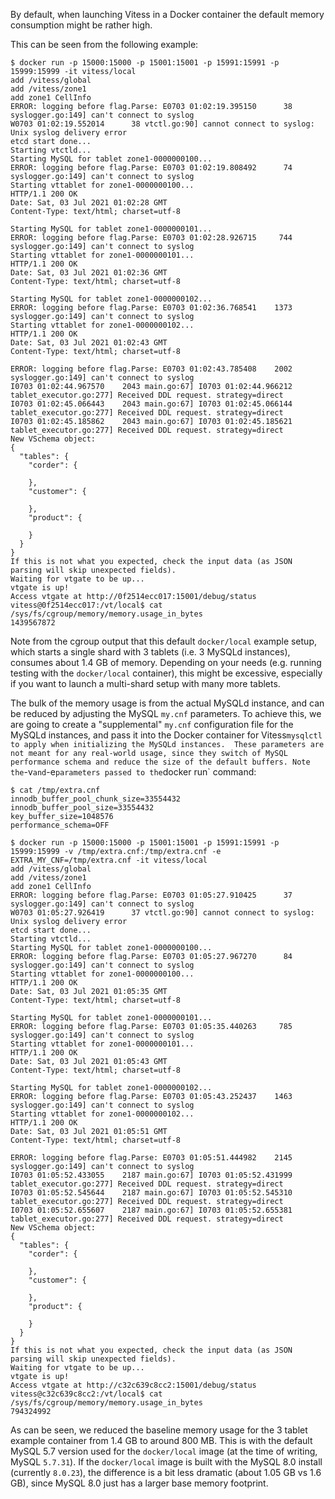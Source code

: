 By default, when launching Vitess in a Docker container the default memory
consumption might be rather high.

This can be seen from the following example:

```
$ docker run -p 15000:15000 -p 15001:15001 -p 15991:15991 -p 15999:15999 -it vitess/local
add /vitess/global
add /vitess/zone1
add zone1 CellInfo
ERROR: logging before flag.Parse: E0703 01:02:19.395150      38 syslogger.go:149] can't connect to syslog
W0703 01:02:19.552014      38 vtctl.go:90] cannot connect to syslog: Unix syslog delivery error
etcd start done...
Starting vtctld...
Starting MySQL for tablet zone1-0000000100...
ERROR: logging before flag.Parse: E0703 01:02:19.808492      74 syslogger.go:149] can't connect to syslog
Starting vttablet for zone1-0000000100...
HTTP/1.1 200 OK
Date: Sat, 03 Jul 2021 01:02:28 GMT
Content-Type: text/html; charset=utf-8

Starting MySQL for tablet zone1-0000000101...
ERROR: logging before flag.Parse: E0703 01:02:28.926715     744 syslogger.go:149] can't connect to syslog
Starting vttablet for zone1-0000000101...
HTTP/1.1 200 OK
Date: Sat, 03 Jul 2021 01:02:36 GMT
Content-Type: text/html; charset=utf-8

Starting MySQL for tablet zone1-0000000102...
ERROR: logging before flag.Parse: E0703 01:02:36.768541    1373 syslogger.go:149] can't connect to syslog
Starting vttablet for zone1-0000000102...
HTTP/1.1 200 OK
Date: Sat, 03 Jul 2021 01:02:43 GMT
Content-Type: text/html; charset=utf-8

ERROR: logging before flag.Parse: E0703 01:02:43.785408    2002 syslogger.go:149] can't connect to syslog
I0703 01:02:44.967570    2043 main.go:67] I0703 01:02:44.966212 tablet_executor.go:277] Received DDL request. strategy=direct
I0703 01:02:45.066443    2043 main.go:67] I0703 01:02:45.066144 tablet_executor.go:277] Received DDL request. strategy=direct
I0703 01:02:45.185862    2043 main.go:67] I0703 01:02:45.185621 tablet_executor.go:277] Received DDL request. strategy=direct
New VSchema object:
{
  "tables": {
    "corder": {

    },
    "customer": {

    },
    "product": {

    }
  }
}
If this is not what you expected, check the input data (as JSON parsing will skip unexpected fields).
Waiting for vtgate to be up...
vtgate is up!
Access vtgate at http://0f2514ecc017:15001/debug/status
vitess@0f2514ecc017:/vt/local$ cat /sys/fs/cgroup/memory/memory.usage_in_bytes
1439567872
```

Note from the cgroup output that this default `docker/local` example setup,
which starts a single shard with 3 tablets (i.e. 3 MySQLd instances), consumes
about 1.4 GB of memory.  Depending on your needs (e.g. running testing with
the `docker/local` container), this might be excessive, especially if you
want to launch a multi-shard setup with many more tablets.

The bulk of the memory usage is from the actual MySQLd instance, and can be
reduced by adjusting the MySQL `my.cnf` parameters. To achieve
this, we are going to create a "supplemental" `my.cnf` configuration file
for the MySQLd instances, and pass it into the Docker container for Vitess`
mysqlctl to apply when initializing the MySQLd instances.  These
parameters are not meant for any real-world usage, since they switch
of MySQL performance schema and reduce the size of the default buffers.
Note the `-v` and `-e` parameters passed to the `docker run` command:

```
$ cat /tmp/extra.cnf
innodb_buffer_pool_chunk_size=33554432
innodb_buffer_pool_size=33554432
key_buffer_size=1048576
performance_schema=OFF

$ docker run -p 15000:15000 -p 15001:15001 -p 15991:15991 -p 15999:15999 -v /tmp/extra.cnf:/tmp/extra.cnf -e EXTRA_MY_CNF=/tmp/extra.cnf -it vitess/local
add /vitess/global
add /vitess/zone1
add zone1 CellInfo
ERROR: logging before flag.Parse: E0703 01:05:27.910425      37 syslogger.go:149] can't connect to syslog
W0703 01:05:27.926419      37 vtctl.go:90] cannot connect to syslog: Unix syslog delivery error
etcd start done...
Starting vtctld...
Starting MySQL for tablet zone1-0000000100...
ERROR: logging before flag.Parse: E0703 01:05:27.967270      84 syslogger.go:149] can't connect to syslog
Starting vttablet for zone1-0000000100...
HTTP/1.1 200 OK
Date: Sat, 03 Jul 2021 01:05:35 GMT
Content-Type: text/html; charset=utf-8

Starting MySQL for tablet zone1-0000000101...
ERROR: logging before flag.Parse: E0703 01:05:35.440263     785 syslogger.go:149] can't connect to syslog
Starting vttablet for zone1-0000000101...
HTTP/1.1 200 OK
Date: Sat, 03 Jul 2021 01:05:43 GMT
Content-Type: text/html; charset=utf-8

Starting MySQL for tablet zone1-0000000102...
ERROR: logging before flag.Parse: E0703 01:05:43.252437    1463 syslogger.go:149] can't connect to syslog
Starting vttablet for zone1-0000000102...
HTTP/1.1 200 OK
Date: Sat, 03 Jul 2021 01:05:51 GMT
Content-Type: text/html; charset=utf-8

ERROR: logging before flag.Parse: E0703 01:05:51.444982    2145 syslogger.go:149] can't connect to syslog
I0703 01:05:52.433055    2187 main.go:67] I0703 01:05:52.431999 tablet_executor.go:277] Received DDL request. strategy=direct
I0703 01:05:52.545644    2187 main.go:67] I0703 01:05:52.545310 tablet_executor.go:277] Received DDL request. strategy=direct
I0703 01:05:52.655607    2187 main.go:67] I0703 01:05:52.655381 tablet_executor.go:277] Received DDL request. strategy=direct
New VSchema object:
{
  "tables": {
    "corder": {

    },
    "customer": {

    },
    "product": {

    }
  }
}
If this is not what you expected, check the input data (as JSON parsing will skip unexpected fields).
Waiting for vtgate to be up...
vtgate is up!
Access vtgate at http://c32c639c8cc2:15001/debug/status
vitess@c32c639c8cc2:/vt/local$ cat /sys/fs/cgroup/memory/memory.usage_in_bytes
794324992
```

As can be seen, we reduced the baseline memory usage for the 3 tablet example
container from 1.4 GB to around 800 MB.  This is with the default MySQL 5.7
version used for the `docker/local` image (at the time of writing, MySQL
`5.7.31`).  If the `docker/local` image is built with the MySQL 8.0 install
(currently `8.0.23`), the difference is a bit less dramatic (about
1.05 GB vs 1.6 GB), since MySQL 8.0 just has a larger base memory footprint.

